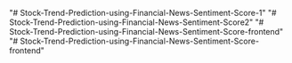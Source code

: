 "# Stock-Trend-Prediction-using-Financial-News-Sentiment-Score-1" 
"# Stock-Trend-Prediction-using-Financial-News-Sentiment-Score2" 
"# Stock-Trend-Prediction-using-Financial-News-Sentiment-Score-frontend" 
"# Stock-Trend-Prediction-using-Financial-News-Sentiment-Score-frontend" 
